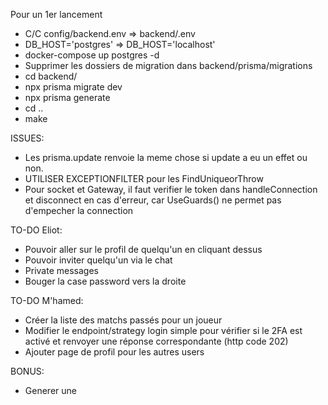 Pour un 1er lancement
- C/C config/backend.env => backend/.env
- DB_HOST='postgres' => DB_HOST='localhost'
- docker-compose up postgres -d
- Supprimer les dossiers de migration dans backend/prisma/migrations
- cd backend/
- npx prisma migrate dev
- npx prisma generate
- cd ..
- make


ISSUES:
- Les prisma.update renvoie la meme chose si update a eu un effet ou non.
- UTILISER EXCEPTIONFILTER pour les FindUniqueorThrow
- Pour socket et Gateway, il faut verifier le token dans handleConnection et disconnect en cas d'erreur, car UseGuards() ne permet pas d'empecher la connection

TO-DO Eliot:
- Pouvoir aller sur le profil de quelqu'un en cliquant dessus
- Pouvoir inviter quelqu'un via le chat
- Private messages
- Bouger la case password vers la droite

TO-DO M'hamed:

- Créer la liste des matchs passés pour un joueur
- Modifier le endpoint/strategy login simple pour vérifier si le 2FA est activé et renvoyer une réponse correspondante (http code 202)
- Ajouter page de profil pour les autres users


BONUS:
- Generer une <datalist> de nickname pour les suggestions dans les <input type="text">

